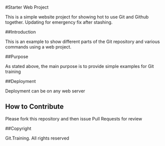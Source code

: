 #Starter Web Project

This is a simple website project for showing hot to use Git and Github together. Updating for emergency fix after stashing.

##Introduction

This is an example to show different parts of the Git repository and various commands using a web project.

##Purpose

As stated above, the main purpose is to provide simple examples for Git training

##Deployment

Deployment can be on any web server

## How to Contribute

Please fork this repository and then issue Pull Requests for review

##Copyright

Git.Training. All rights reserved